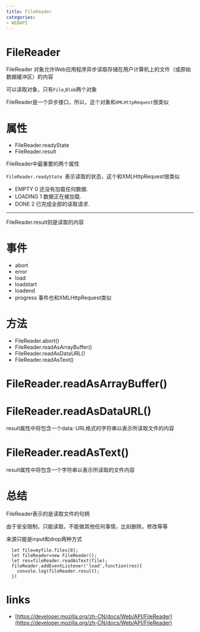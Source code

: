 ```yaml
---
title: FileReader
categories: 
- WEBAPI
---
```


# FileReader

FileReader 对象允许Web应用程序异步读取存储在用户计算机上的文件（或原始数据缓冲区）的内容

可以读取对象，只有`File`,`Blob`两个对象

FileReader是一个异步接口，所以，这个对象和`XMLHttpRequest`很类似

# 属性

- FileReader.readyState 
- FileReader.result

FileReader中最重要的两个属性

`FileReader.readyState `表示读取的状态，这个和XMLHttpRequest很类似

- EMPTY	0	还没有加载任何数据.
- LOADING	1	数据正在被加载.
- DONE	2	已完成全部的读取请求.
----------------
FileReader.result则是读取的内容

# 事件

- abort
- error
- load
- loadstart
- loadend
- progress
事件也和XMLHttpRequest类似

# 方法

- FileReader.abort()
- FileReader.readAsArrayBuffer()
- FileReader.readAsDataURL()
- FileReader.readAsText()


# FileReader.readAsArrayBuffer()

# FileReader.readAsDataURL()
result属性中将包含一个data: URL格式的字符串以表示所读取文件的内容
# FileReader.readAsText()
result属性中将包含一个字符串以表示所读取的文件内容



# 总结

FileReader表示的是读取文件的句柄

由于安全限制，只能读取，不能做其他任何事情，比如删除，修改等等

来源只能是input和drop两种方式

```
  let file=myfile.files[0];
  let fileReader=new FileReader();
  let res=fileReader.readAsText(file);
  fileReader.addEventListener('load',function(res){
    console.log(fileReader.result);
  })
```

# links

- [https://developer.mozilla.org/zh-CN/docs/Web/API/FileReader](https://developer.mozilla.org/zh-CN/docs/Web/API/FileReader)

